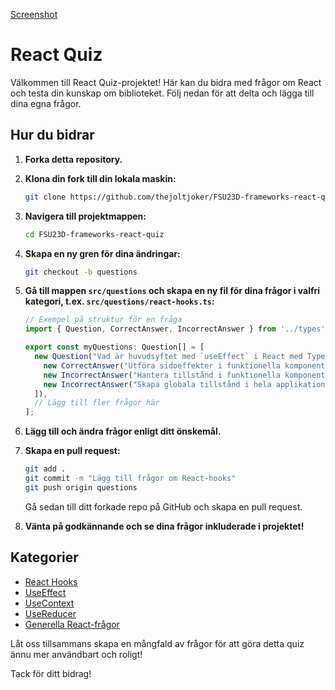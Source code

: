 [Screenshot](./public/screenshot.png)

# React Quiz

Välkommen till React Quiz-projektet! Här kan du bidra med frågor om React och testa din kunskap om biblioteket. Följ nedan för att delta och lägga till dina egna frågor.

## Hur du bidrar

1. **Forka detta repository.**

2. **Klona din fork till din lokala maskin:**

   ```bash
   git clone https://github.com/thejoltjoker/FSU23D-frameworks-react-quiz
   ```

3. **Navigera till projektmappen:**

   ```bash
   cd FSU23D-frameworks-react-quiz
   ```

4. **Skapa en ny gren för dina ändringar:**

   ```bash
   git checkout -b questions
   ```

5. **Gå till mappen `src/questions` och skapa en ny fil för dina frågor i valfri kategori, t.ex. `src/questions/react-hooks.ts`:**

   ```typescript
   // Exempel på struktur för en fråga
   import { Question, CorrectAnswer, IncorrectAnswer } from '../types';

   export const myQuestions: Question[] = [
     new Question("Vad är huvudsyftet med `useEffect` i React med TypeScript?", [
       new CorrectAnswer("Utföra sidoeffekter i funktionella komponenter"),
       new IncorrectAnswer("Hantera tillstånd i funktionella komponenter"),
       new IncorrectAnswer("Skapa globala tillstånd i hela applikationen"),
     ]),
     // Lägg till fler frågor här
   ];
   ```

6. **Lägg till och ändra frågor enligt ditt önskemål.**

7. **Skapa en pull request:**

   ```bash
   git add .
   git commit -m "Lägg till frågor om React-hooks"
   git push origin questions
   ```

   Gå sedan till ditt forkade repo på GitHub och skapa en pull request.

8. **Vänta på godkännande och se dina frågor inkluderade i projektet!**

## Kategorier

- [React Hooks](src/questions/react-hooks.ts)
- [UseEffect](src/questions/use-effect.ts)
- [UseContext](src/questions/use-context.ts)
- [UseReducer](src/questions/use-reducer.ts)
- [Generella React-frågor](src/questions/react-general.ts)

Låt oss tillsammans skapa en mångfald av frågor för att göra detta quiz ännu mer användbart och roligt!

Tack för ditt bidrag!
